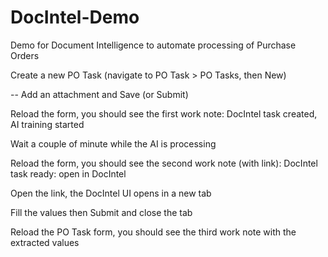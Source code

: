 # DocIntel-Demo

Demo for Document Intelligence to automate processing of Purchase Orders

Create a new PO Task (navigate to PO Task > PO Tasks, then New)

 -- Add an attachment and Save (or Submit)
 
 Reload the form, you should see the first work note: DocIntel task created, AI training started
 
 Wait a couple of minute while the AI is processing
 
 Reload the form, you should see the second work note (with link): DocIntel task ready: open in DocIntel
 
 Open the link, the DocIntel UI opens in a new tab
 
 Fill the values then Submit and close the tab
 
 Reload the PO Task form, you should see the third work note with the extracted values

